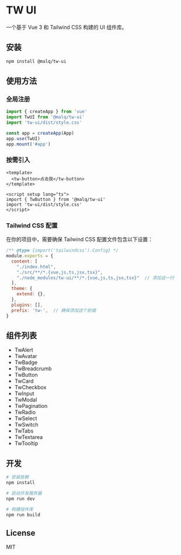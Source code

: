 # TW UI

一个基于 Vue 3 和 Tailwind CSS 构建的 UI 组件库。

## 安装

```bash
npm install @malq/tw-ui
```

## 使用方法

### 全局注册

```typescript
import { createApp } from 'vue'
import TwUI from '@malq/tw-ui'
import 'tw-ui/dist/style.css'

const app = createApp(App)
app.use(TwUI)
app.mount('#app')
```

### 按需引入

```vue
<template>
  <tw-button>点击我</tw-button>
</template>

<script setup lang="ts">
import { TwButton } from '@malq/tw-ui'
import 'tw-ui/dist/style.css'
</script>
```

### Tailwind CSS 配置

在你的项目中，需要确保 Tailwind CSS 配置文件包含以下设置：

```js
/** @type {import('tailwindcss').Config} */
module.exports = {
  content: [
    "./index.html",
    "./src/**/*.{vue,js,ts,jsx,tsx}",
    "./node_modules/tw-ui/**/*.{vue,js,ts,jsx,tsx}"  // 添加这一行
  ],
  theme: {
    extend: {},
  },
  plugins: [],
  prefix: 'tw-',  // 确保添加这个前缀
}
```

## 组件列表

- TwAlert
- TwAvatar
- TwBadge
- TwBreadcrumb
- TwButton
- TwCard
- TwCheckbox
- TwInput
- TwModal
- TwPagination
- TwRadio
- TwSelect
- TwSwitch
- TwTabs
- TwTextarea
- TwTooltip

## 开发

```bash
# 安装依赖
npm install

# 启动开发服务器
npm run dev

# 构建组件库
npm run build
```

## License

MIT
